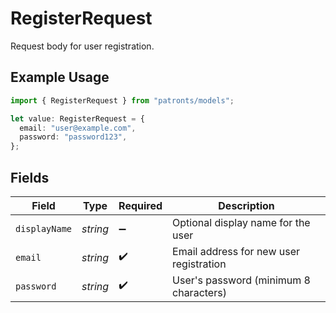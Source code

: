 # RegisterRequest

Request body for user registration.

## Example Usage

```typescript
import { RegisterRequest } from "patronts/models";

let value: RegisterRequest = {
  email: "user@example.com",
  password: "password123",
};
```

## Fields

| Field                                   | Type                                    | Required                                | Description                             |
| --------------------------------------- | --------------------------------------- | --------------------------------------- | --------------------------------------- |
| `displayName`                           | *string*                                | :heavy_minus_sign:                      | Optional display name for the user      |
| `email`                                 | *string*                                | :heavy_check_mark:                      | Email address for new user registration |
| `password`                              | *string*                                | :heavy_check_mark:                      | User's password (minimum 8 characters)  |